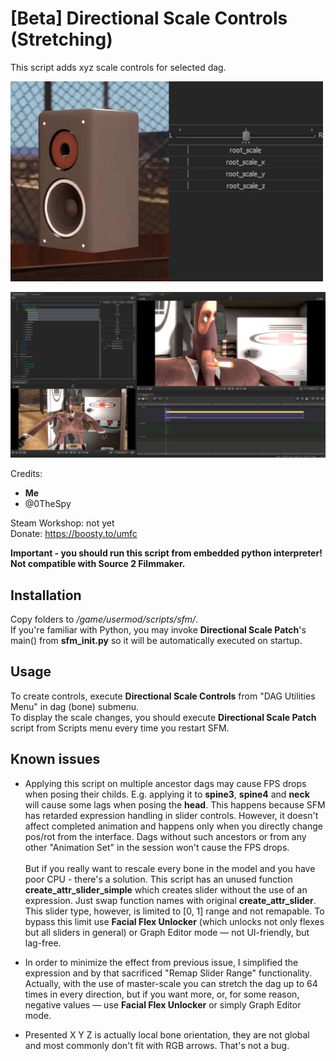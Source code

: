 # [Beta] Directional Scale Controls (Stretching)

This script adds xyz scale controls for selected dag.

![](preview.png)

![](screenshot.png)

Credits: 
- **Me**
- @0TheSpy

Steam Workshop: not yet \
Donate: https://boosty.to/umfc

**Important - you should run this script from embedded python interpreter! \
Not compatible with Source 2 Filmmaker.**

## Installation
Copy folders to */game/usermod/scripts/sfm/*. \
If you're familiar with Python, you may invoke __Directional Scale Patch__'s main() from __sfm_init.py__ so it will be automatically executed on startup.

## Usage
To create controls, execute __Directional Scale Controls__ from "DAG Utilities Menu" in dag (bone) submenu. \
To display the scale changes, you should execute __Directional Scale Patch__ script from Scripts menu every time you restart SFM.

## Known issues
- Applying this script on multiple ancestor dags may cause FPS drops when posing their childs. E.g. applying it to __spine3__, __spine4__ and __neck__ will cause some lags when posing the __head__. This happens because SFM has retarded expression handling in slider controls. However, it doesn't affect completed animation and happens only when you directly change pos/rot from the interface. Dags without such ancestors or from any other "Animation Set" in the session won't cause the FPS drops. \
\
But if you really want to rescale every bone in the model and you have poor CPU - there's a solution. This script has an unused function __create_attr_slider_simple__ which creates slider without the use of an expression. Just swap function names with original __create_attr_slider__. This slider type, however, is limited to [0, 1] range and not remapable. To bypass this limit use __Facial Flex Unlocker__ (which unlocks not only flexes but all sliders in general) or Graph Editor mode — not UI-friendly, but lag-free.

- In order to minimize the effect from previous issue, I simplified the expression and by that sacrificed "Remap Slider Range" functionality. Actually, with the use of master-scale you can stretch the dag up to 64 times in every direction, but if you want more, or, for some reason, negative values — use __Facial Flex Unlocker__ or simply Graph Editor mode.

- Presented X Y Z is actually local bone orientation, they are not global and most commonly don't fit with RGB arrows. That's not a bug.